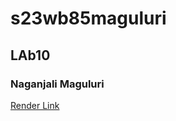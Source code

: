 # s23wb85maguluri

## LAb10

### Naganjali Maguluri
[Render Link](https://s23wb85maguluri.onrender.com)